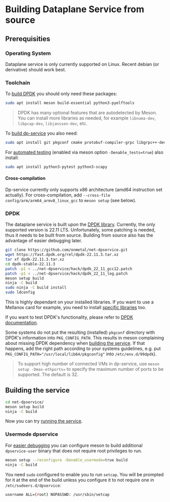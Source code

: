 # Building Dataplane Service from source

## Prerequisities

### Operating System
Dataplane service is only currently supported on Linux. Recent debian (or derivative) should work best.

### Toolchain
To [build DPDK](#dpdk) you should only need these packages:
```bash
sudo apt install meson build-essential python3-pyelftools
```
> DPDK has many optional features that are autodetected by Meson. You can install more libraries as needed, for example `libnuma-dev`, `libpcap-dev`, `libjansson-dev`, etc.

To [build dp-service](#building-the-service) you also need:
```bash
sudo apt install git pkgconf cmake protobuf-compiler-grpc libgrpc++-dev uuid-dev
```
For [automated testing](../testing/) (enabled via meson option `-Denable_tests=true`) also install:
```bash
sudo apt install python3-pytest python3-scapy
```

#### Cross-compilation
Dp-service currently only supports x86 architecture (amd64 instruction set actually). For cross-compilation, add `--cross-file config/arm/arm64_armv8_linux_gcc` to `meson setup` (see below).


### DPDK
The dataplane service is built upon the [DPDK library](https://dpdk.org). Currently, the only supported version is 22.11 LTS. Unfortunately, some patching is needed, thus it needs to be built from source. Building from source also has the advantage of easier debugging later.
```bash
git clone https://github.com/onmetal/net-dpservice.git
wget https://fast.dpdk.org/rel/dpdk-22.11.3.tar.xz
tar xf dpdk-22.11.3.tar.xz
cd dpdk-stable-22.11.3
patch -p1 < ../net-dpservice/hack/dpdk_22_11_gcc12.patch
patch -p1 < ../net-dpservice/hack/dpdk_22_11_log.patch
meson setup build
ninja -C build
sudo ninja -C build install
sudo ldconfig
```
This is highly dependant on your installed libraries. If you want to use a Mellanox card for example, you need to install [specific libraries](mellanox.md#building-dpdk) too.

If you want to test DPDK's functionality, please refer to [DPDK documentation](http://core.dpdk.org/doc/quick-start/).

Some systems do not put the resulting (installed) `pkgconf` directory with DPDK's information into `PKG_CONFIG_PATH`. This results in meson complaining about missing DPDK dependency when [building the service](#building-the-service). If that happens, add the right path according to your systems guidelines, e.g. put `PKG_CONFIG_PATH="/usr/local/lib64/pkgconfig"` into `/etc/env.d/99dpdk`).

> To support high number of connected VMs in dp-service, use `meson setup -Dmax-ethports=` to specify the maximum number of ports to be supported. The default is 32.


## Building the service
```bash
cd net-dpservice/
meson setup build
ninja -C build
```
Now you can try [running the service](running.md).

### Usermode dpservice
For [easier debugging](debugging.md) you can configure meson to build additional `dpservice-user` binary that does not require root privileges to run.
```bash
meson setup --reconfigure -Denable_usermode=true build
ninja -C build
```
You need `sudo` configured to enable you to run `setcap`. You will be prompted for it at the end of the build unless you configure it to not require one in `/etc/sudoers.d/dpservice`:
```bash
username ALL=(root) NOPASSWD: /usr/sbin/setcap
```
